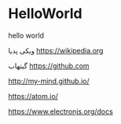 # HelloWorld



hello
world

ویکی پدیا
https://wikipedia.org



گیتهاب
https://github.com


http://my-mind.github.io/


https://atom.io/


https://www.electronjs.org/docs
